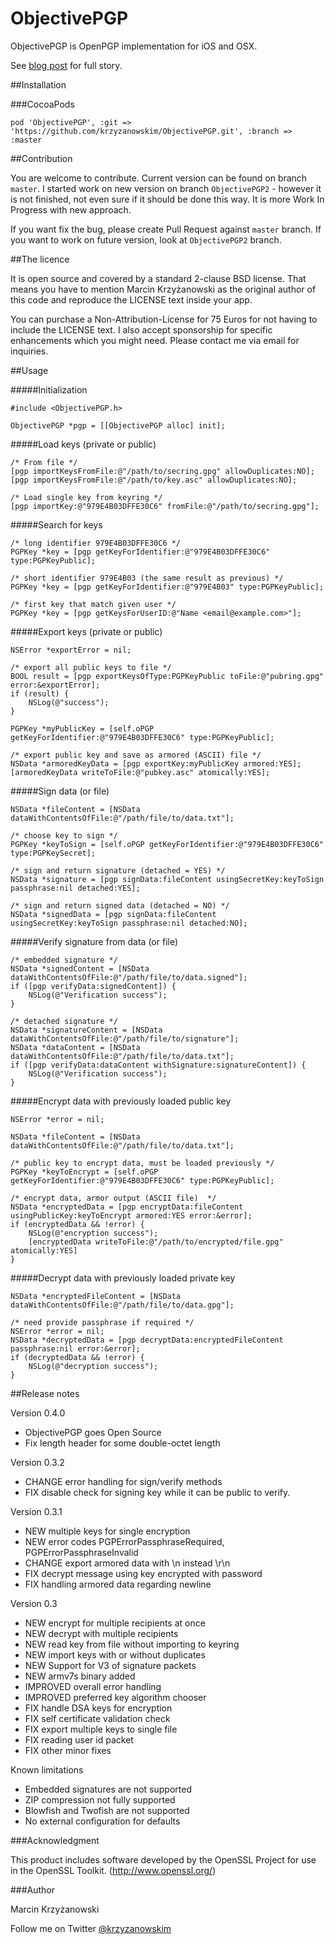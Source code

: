 ObjectivePGP
============

ObjectivePGP is OpenPGP implementation for iOS and OSX.

See [blog post](http://blog.krzyzanowskim.com/2014/07/31/short-story-about-openpgp-for-ios-and-os-x-objectivepgp/) for full story.

##Installation

###CocoaPods

	pod 'ObjectivePGP', :git => 'https://github.com/krzyzanowskim/ObjectivePGP.git', :branch => :master
	
##Contribution

You are welcome to contribute. Current version can be found on branch `master`. I started work on new version on branch `ObjectivePGP2` - however it is not finished, not even sure if it should be done this way. It is more Work In Progress with new approach.

If you want fix the bug, please create Pull Request against `master` branch. If you want to work on future version, look at `ObjectivePGP2` branch.

##The licence

It is open source and covered by a standard 2-clause BSD license. That means you have to mention Marcin Krzyżanowski as the original author of this code and reproduce the LICENSE text inside your app.

You can purchase a Non-Attribution-License for 75 Euros for not having to include the LICENSE text. I also accept sponsorship for specific enhancements which you might need. Please contact me via email for inquiries.

##Usage

#####Initialization

	#include <ObjectivePGP.h>
	
	ObjectivePGP *pgp = [[ObjectivePGP alloc] init];
	
#####Load keys (private or public)

	/* From file */
	[pgp importKeysFromFile:@"/path/to/secring.gpg" allowDuplicates:NO];
	[pgp importKeysFromFile:@"/path/to/key.asc" allowDuplicates:NO];
	
	/* Load single key from keyring */
	[pgp importKey:@"979E4B03DFFE30C6" fromFile:@"/path/to/secring.gpg"];
	
#####Search for keys

	/* long identifier 979E4B03DFFE30C6 */
	PGPKey *key = [pgp getKeyForIdentifier:@"979E4B03DFFE30C6" type:PGPKeyPublic];
	
	/* short identifier 979E4B03 (the same result as previous) */
	PGPKey *key = [pgp getKeyForIdentifier:@"979E4B03" type:PGPKeyPublic];
	
	/* first key that match given user */
	PGPKey *key = [pgp getKeysForUserID:@"Name <email@example.com>"];
	
#####Export keys (private or public)

	NSError *exportError = nil;
	
	/* export all public keys to file */
	BOOL result = [pgp exportKeysOfType:PGPKeyPublic toFile:@"pubring.gpg" error:&exportError];
	if (result) {
		NSLog(@"success");
	}
	
	PGPKey *myPublicKey = [self.oPGP getKeyForIdentifier:@"979E4B03DFFE30C6" type:PGPKeyPublic];
	
	/* export public key and save as armored (ASCII) file */
	NSData *armoredKeyData = [pgp exportKey:myPublicKey armored:YES];
	[armoredKeyData writeToFile:@"pubkey.asc" atomically:YES];

#####Sign data (or file)

	NSData *fileContent = [NSData dataWithContentsOfFile:@"/path/file/to/data.txt"];

	/* choose key to sign */
	PGPKey *keyToSign = [self.oPGP getKeyForIdentifier:@"979E4B03DFFE30C6" type:PGPKeySecret];

	/* sign and return signature (detached = YES) */
	NSData *signature = [pgp signData:fileContent usingSecretKey:keyToSign passphrase:nil detached:YES];

	/* sign and return signed data (detached = NO) */
	NSData *signedData = [pgp signData:fileContent usingSecretKey:keyToSign passphrase:nil detached:NO];
	
#####Verify signature from data (or file)

	/* embedded signature */
	NSData *signedContent = [NSData dataWithContentsOfFile:@"/path/file/to/data.signed"];
	if ([pgp verifyData:signedContent]) {
		NSLog(@"Verification success");
	}
	
	/* detached signature */
	NSData *signatureContent = [NSData dataWithContentsOfFile:@"/path/file/to/signature"];
	NSData *dataContent = [NSData dataWithContentsOfFile:@"/path/file/to/data.txt"];
	if ([pgp verifyData:dataContent withSignature:signatureContent]) {
		NSLog(@"Verification success");
	}
	
#####Encrypt data with previously loaded public key

    NSError *error = nil;

	NSData *fileContent = [NSData dataWithContentsOfFile:@"/path/file/to/data.txt"];
    
	/* public key to encrypt data, must be loaded previously */
	PGPKey *keyToEncrypt = [self.oPGP getKeyForIdentifier:@"979E4B03DFFE30C6" type:PGPKeyPublic];

	/* encrypt data, armor output (ASCII file)  */
	NSData *encryptedData = [pgp encryptData:fileContent usingPublicKey:keyToEncrypt armored:YES error:&error];
	if (encryptedData && !error) {
		NSLog(@"encryption success");
		[encryptedData writeToFile:@"/path/to/encrypted/file.gpg" atomically:YES]
	}


#####Decrypt data with previously loaded private key
    
	NSData *encryptedFileContent = [NSData dataWithContentsOfFile:@"/path/file/to/data.gpg"];
	
	/* need provide passphrase if required */
    NSError *error = nil;
	NSData *decryptedData = [pgp decryptData:encryptedFileContent passphrase:nil error:&error];
	if (decryptedData && !error) {
		NSLog(@"decryption success");
	}

##Release notes

Version 0.4.0
- ObjectivePGP goes Open Source
- Fix length header for some double-octet length

Version 0.3.2
- CHANGE error handling for sign/verify methods
- FIX disable check for signing key while it can be public to verify.

Version 0.3.1

- NEW multiple keys for single encryption
- NEW error codes PGPErrorPassphraseRequired, PGPErrorPassphraseInvalid
- CHANGE export armored data with \n instead \r\n
- FIX decrypt message using key encrypted with password
- FIX handling armored data regarding newline

Version 0.3

- NEW encrypt for multiple recipients at once
- NEW decrypt with multiple recipients
- NEW read key from file without importing to keyring
- NEW import keys with or without duplicates
- NEW Support for V3 of signature packets
- NEW armv7s binary added
- IMPROVED overall error handling
- IMPROVED preferred key algorithm chooser
- FIX handle DSA keys for encryption
- FIX self certificate validation check
- FIX export multiple keys to single file
- FIX reading user id packet
- FIX other minor fixes

Known limitations

- Embedded signatures are not supported
- ZIP compression not fully supported
- Blowfish and Twofish are not supported
- No external configuration for defaults

###Acknowledgment

This product includes software developed by the OpenSSL Project for use in the OpenSSL Toolkit. (http://www.openssl.org/)

###Author

Marcin Krzyżanowski

Follow me on Twitter [@krzyzanowskim](http://twitter.com/krzyzanowskim)